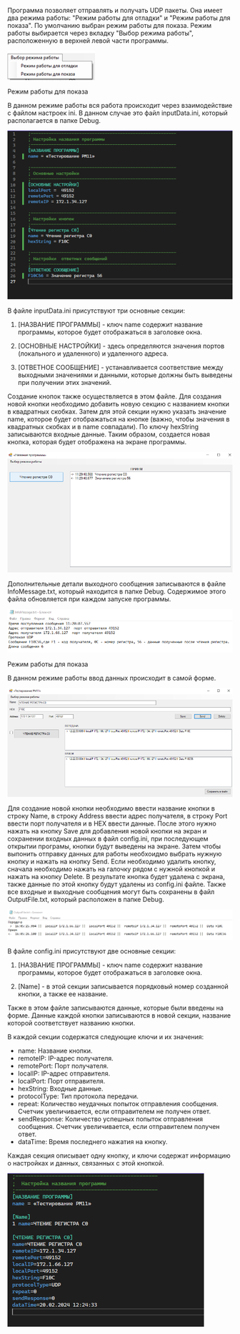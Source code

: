 
Программа позволяет отправлять и получать UDP пакеты. Она имеет два режима работы: 
"Режим работы для отладки" и "Режим работы для показа". По умолчанию выбран режим работы для показа. 
Режим работы выбирается через вкладку "Выбор режима работы", расположенную в верхней 
левой части программы.

![Вкладка "Выбор режима работы"](picturte/Choose.PNG)

Режим работы для показа

В данном режиме работы вся работа происходит через взаимодействие с файлом настроек ini.
В данном случае это файл inputData.ini, который располагается в папке Debug.

  ![FShow](picturte/inputData.PNG)
  
В файле inputData.ini присутствуют три основные секции:

 1. [НАЗВАНИЕ ПРОГРАММЫ] - ключ name содержит название программы, которое будет отображаться в заголовке окна.
 
 2. [ОСНОВНЫЕ НАСТРОЙКИ] - здесь определяются значения портов (локального и удаленного) и удаленного 
 адреса.
 
 3. [ОТВЕТНОЕ СООБЩЕНИЕ] -  устанавливается соответствие между выходными значениями
 и данными, которые должны быть выведены при получении этих значений.

Создание кнопок также осуществляется в этом файле. Для создания новой кнопки необходимо добавить 
новую секцию с названием кнопки в квадратных скобках. Затем для этой секции нужно указать 
значение name, которое будет отображаться на кнопке (важно, чтобы значения в квадратных 
скобках и в name совпадали). По ключу hexString записываются входные данные. 
Таким образом, создается новая кнопка, которая будет отображена на экране программы.

 ![inputData.ini](picturte/FShow.PNG)

Дополнительные детали выходного сообщения записываются в файле InfoMessage.txt, который находится в 
папке Debug. Содержимое этого файла обновляется при каждом запуске программы.

  ![InfoMessage.txt](picturte/InfoMessage.PNG)

Режим работы для показа

В данном режиме работы ввод данных происходит в самой форме. 

![FDebug](picturte/FDebug.PNG)

Для создание новой кнопки необходимо ввести название кнопки в строку Name, в строку Address ввести
адрес получателя, в строку Port ввести порт получателя и в HEX ввести данные. После этого нужно нажать
на кнопку Save для добавления новой кнопки на экран и сохранении входных данных в файл config.ini,
при последующем открытии програмы, кнопки будут выведены на экране. Затем чтобы выпонить отправку данных для 
работы необхоидмо выбрать нужную кнопку и нажать на кнопку Send. Если необходимо удалить кнопку, сначала необходимо 
нажать на галочку рядом с нужной кнопкой и нажать на кнопку Delete. В результате кнопка будет удалена с экрана,
также данные по этой кнопку будут удалены из config.ini файле. Также все входные и выходные сообщения могут быть
сохранены в файл OutputFile.txt, который расположен в папке Debug. 

![OutputFile.txt](picturte/OutputFile.PNG)

В файле config.ini присутствуют две основные секции:

 1. [НАЗВАНИЕ ПРОГРАММЫ] - ключ name содержит название программы, которое будет отображаться в заголовке окна.
 
 2. [Name] - в этой секции записывается порядковый номер созданной кнопки, а также ее название. 

Также в этом файле записываются данные, которые были введены на форме. 
Данные каждой кнопки записываются в новой секции, название которой соответствует названию кнопки.

В каждой секции содержатся следующие ключи и их значения:

- name: Название кнопки.
- remoteIP: IP-адрес получателя.
- remotePort: Порт получателя.
- localIP: IP-адрес отправителя.
- localPort: Порт отправителя.
- hexString: Входные данные.
- protocolType: Тип протокола передачи.
- repeat: Количество неудачных попыток отправления сообщения. 
Счетчик увеличивается, если отправителем не получен ответ.
- sendResponse: Количество успешных попыток отправления сообщения. 
Счетчик увеличивается, если отправителем получен ответ.
- dataTime: Время последнего нажатия на кнопку.

Каждая секция описывает одну кнопку, и ключи содержат информацию о настройках 
и данных, связанных с этой кнопкой.

![config.ini](picturte/config.PNG)
